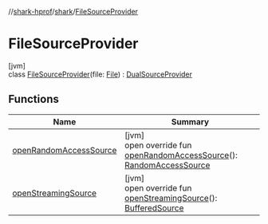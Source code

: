 //[shark-hprof](../../../index.md)/[shark](../index.md)/[FileSourceProvider](index.md)

# FileSourceProvider

[jvm]\
class [FileSourceProvider](index.md)(file: [File](https://docs.oracle.com/javase/8/docs/api/java/io/File.html)) : [DualSourceProvider](../-dual-source-provider/index.md)

## Functions

| Name | Summary |
|---|---|
| [openRandomAccessSource](open-random-access-source.md) | [jvm]<br>open override fun [openRandomAccessSource](open-random-access-source.md)(): [RandomAccessSource](../-random-access-source/index.md) |
| [openStreamingSource](open-streaming-source.md) | [jvm]<br>open override fun [openStreamingSource](open-streaming-source.md)(): [BufferedSource](https://square.github.io/okio/2.x/okio/okio/-buffered-source/index.html) |

